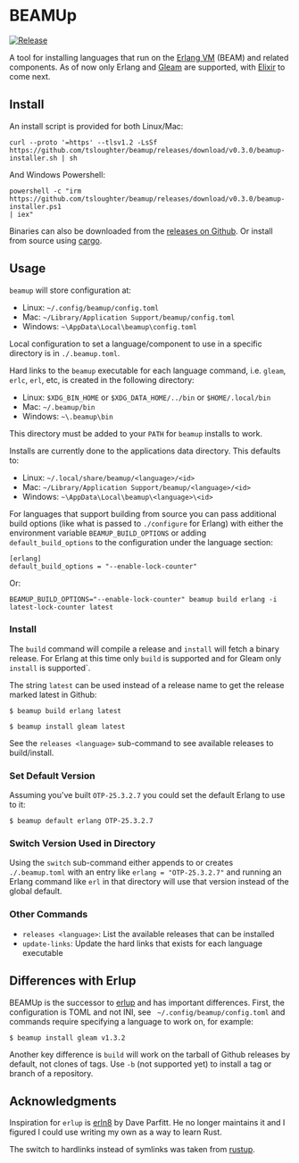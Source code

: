 # BEAMUp

[![Release](https://github.com/tsloughter/beamup/actions/workflows/release.yml/badge.svg)](https://github.com/tsloughter/beamup/actions/workflows/release.yml)

A tool for installing languages that run on the [Erlang
VM](https://www.erlang.org/) (BEAM) and related components. As of now only
Erlang and [Gleam](https://gleam.run/) are supported, with
[Elixir](http://elixir-lang.org/) to come next.

## Install

An install script is provided for both Linux/Mac:

```
curl --proto '=https' --tlsv1.2 -LsSf https://github.com/tsloughter/beamup/releases/download/v0.3.0/beamup-installer.sh | sh
```

And Windows Powershell:

```
powershell -c "irm
https://github.com/tsloughter/beamup/releases/download/v0.3.0/beamup-installer.ps1
| iex"
```

Binaries can also be downloaded from the [releases on
Github](https://github.com/tsloughter/beamup/releases). Or install from source
using [cargo](https://doc.rust-lang.org/cargo/).

## Usage

`beamup` will store configuration at:

- Linux: `~/.config/beamup/config.toml` 
- Mac: `~/Library/Application Support/beamup/config.toml`
- Windows: `~\AppData\Local\beamup\config.toml`

Local configuration to set a language/component to use in a specific directory
is in `./.beamup.toml`.

Hard links to the `beamup` executable for each language command, i.e. `gleam`,
`erlc`, `erl`, etc, is created in the following directory:

- Linux: `$XDG_BIN_HOME` or `$XDG_DATA_HOME/../bin` or `$HOME/.local/bin`
- Mac: `~/.beamup/bin`
- Windows: `~\.beamup\bin`

This directory must be added to your `PATH` for `beamup` installs to work.

Installs are currently done to the applications data directory. This defaults
to:

- Linux: `~/.local/share/beamup/<language>/<id>`
- Mac: `~/Library/Application Support/beamup/<language>/<id>`
- Windows: `~\AppData\Local\beamup\<language>\<id>`

For languages that support building from source you can pass additional build
options (like what is passed to `./configure` for Erlang) with either the
environment variable `BEAMUP_BUILD_OPTIONS` or adding `default_build_options` to
the configuration under the language section:

```
[erlang]
default_build_options = "--enable-lock-counter"
```

Or:

```
BEAMUP_BUILD_OPTIONS="--enable-lock-counter" beamup build erlang -i latest-lock-counter latest
```

### Install

The `build` command will compile a release and `install` will fetch a binary
release. For Erlang at this time only `build` is supported and for Gleam only
`install` is supported`.

The string `latest` can be used instead of a release name to get the release
marked latest in Github:

```
$ beamup build erlang latest
```

```
$ beamup install gleam latest
```

See the `releases <language>` sub-command to see available releases to
build/install.

### Set Default Version

Assuming you've built `OTP-25.3.2.7` you could set the default Erlang to use to
it:

```
$ beamup default erlang OTP-25.3.2.7
```

### Switch Version Used in Directory

Using the `switch` sub-command either appends to or creates `./.beamup.toml`
with an entry like `erlang = "OTP-25.3.2.7"` and running an Erlang command like
`erl` in that directory will use that version instead of the global default.

### Other Commands

- `releases <language>`: List the available releases that can be installed
- `update-links`: Update the hard links that exists for each language executable

## Differences with Erlup

BEAMUp is the successor to [erlup](https://github.com/tsloughter/erlup) and has
important differences. First, the configuration is TOML and not INI, see `
~/.config/beamup/config.toml` and commands require specifying a language to work on,
for example:

```
$ beamup install gleam v1.3.2
```

Another key difference is `build` will work on the tarball of Github releases by
default, not clones of tags. Use `-b` (not supported yet) to install a tag or
branch of a repository.



## Acknowledgments

Inspiration for `erlup` is [erln8](https://github.com/metadave/erln8) by Dave
Parfitt. He no longer maintains it and I figured I could use writing my own as a
way to learn Rust.

The switch to hardlinks instead of symlinks was taken from [rustup](https://rustup.rs/).
